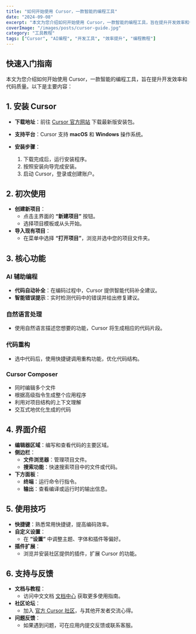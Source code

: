 ```yaml
---
title: "如何开始使用 Cursor，一款智能的编程工具"
date: "2024-09-08"
excerpt: "本文为您介绍如何开始使用 Cursor，一款智能的编程工具，旨在提升开发效率和代码质量。从安装配置到核心功能，全面了解这款革命性的 AI 编程助手。"
coverImage: "/images/posts/cursor-guide.jpg"
category: "工具教程"
tags: ["Cursor", "AI编程", "开发工具", "效率提升", "编程教程"]
---
```


## 快速入门指南

本文为您介绍如何开始使用 Cursor，一款智能的编程工具，旨在提升开发效率和代码质量。以下是主要内容：

## 1. 安装 Cursor

- **下载地址**：前往 [Cursor 官方网站](https://cursor.so) 下载最新版安装包。

- **支持平台**：Cursor 支持 **macOS** 和 **Windows** 操作系统。

- **安装步骤**：
  1. 下载完成后，运行安装程序。
  2. 按照安装向导完成安装。
  3. 启动 Cursor，登录或创建账户。

## 2. 初次使用

- **创建新项目**：
  - 点击主界面的 **“新建项目”** 按钮。
  - 选择项目模板或从头开始。
- **导入现有项目**：
  - 在菜单中选择 **“打开项目”**，浏览并选中您的项目文件夹。

## 3. 核心功能

### AI 辅助编程

- **代码自动补全**：在编码过程中，Cursor 提供智能代码补全建议。
- **智能错误提示**：实时检测代码中的错误并给出修复建议。

### 自然语言处理

- 使用自然语言描述您想要的功能，Cursor 将生成相应的代码片段。

### 代码重构

- 选中代码后，使用快捷键调用重构功能，优化代码结构。

### Cursor Composer

- 同时编辑多个文件
- 根据高级指令生成整个应用程序
- 利用对项目结构的上下文理解
- 交互式地优化生成的代码

## 4. 界面介绍

- **编辑器区域**：编写和查看代码的主要区域。
- **侧边栏**：
  - **文件浏览器**：管理项目文件。
  - **搜索功能**：快速搜索项目中的文件或代码。
- **下方面板**：
  - **终端**：运行命令行指令。
  - **输出**：查看编译或运行时的输出信息。

## 5. 使用技巧

- **快捷键**：熟悉常用快捷键，提高编码效率。
- **自定义设置**：
  - 在 **“设置”** 中调整主题、字体和插件等偏好。
- **插件扩展**：
  - 浏览并安装社区提供的插件，扩展 Cursor 的功能。

## 6. 支持与反馈

- **文档与教程**：
  - 访问中文文档 [文档中心](https://learn-cursor.vercel.com/docs) 获取更多使用指南。
- **社区论坛**：
  - 加入 [官方 Cursor 社区](https://community.cursor.so)，与其他开发者交流心得。
- **问题反馈**：
  - 如果遇到问题，可在应用内提交反馈或联系客服。